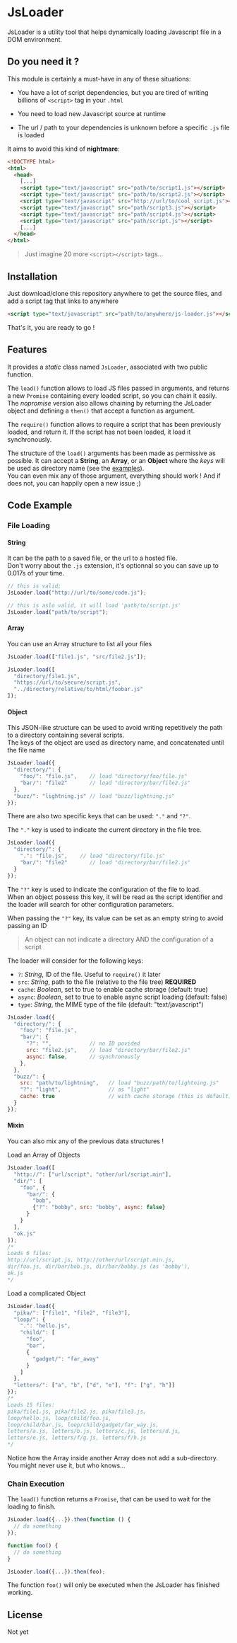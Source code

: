 # JsLoader

JsLoader is a utility tool that helps dynamically loading Javascript file in a DOM environment.


## Do you need it ?

This module is certainly a must-have in any of these situations:

 + You have a lot of script dependencies, but you are tired of writing billions of `<script>` tag in your `.html`

 + You need to load new Javascript source at runtime

 + The url / path to your dependencies is unknown before a specific `.js` file is loaded


It aims to avoid this kind of **nightmare**:
```html
<!DOCTYPE html>
<html>
  <head>
    [...]
    <script type="text/javascript" src="path/to/script1.js"></script>
    <script type="text/javascript" src="path/to/script2.js"></script>
    <script type="text/javascript" src="http://url/to/cool_script.js"></script>
    <script type="text/javascript" src="path/script3.js"></script>
    <script type="text/javascript" src="path/script4.js"></script>
    <script type="text/javascript" src="path/script.js"></script>
    [...]
  </head>
</html>
```
> Just imagine 20 more `<script></script>` tags...


## Installation

Just download/clone this repository anywhere to get the source files, and add a script tag that links to anywhere

```html
<script type="text/javascript" src="path/to/anywhere/js-loader.js"></script>
```

That's it, you are ready to go !


## Features

It provides a *static* class named `JsLoader`, associated with two public function.

The `load()` function allows to load JS files passed in arguments, and returns a new `Promise` containing every loaded script, so you can chain it easily.  
The *nopromise* version also allows chaining by returning the JsLoader object and defining a `then()` that accept a function as argument.

The `require()` function allows to require a script that has been previously loaded, and return it. If the script has not been loaded, it load it synchronously.

The structure of the `load()` arguments has been made as permissive as possible. It can accept a **String**, an **Array**, or an **Object** where the *keys* will be used as directory name (see the [examples](#code-example)).  
You can even mix any of those argument, everything should work ! And if does not, you can happily open a new issue ;)


## Code Example

### File Loading

#### String

It can be the path to a saved file, or the url to a hosted file.  
Don't worry about the `.js` extension, it's optionnal so you can save up to 0.017s of your time.

```js
// this is valid;
JsLoader.load("http://url/to/some/code.js");

// this is aslo valid, it will load 'path/to/script.js'
JsLoader.load("path/to/script");
```

#### Array

You can use an Array structure to list all your files

```js
JsLoader.load(["file1.js", "src/file2.js"]);

JsLoader.load([
  "directory/file1.js",
  "https://url/to/secure/script.js",
  "../directory/relative/to/html/foobar.js"
]);
```

#### Object

This JSON-like structure can be used to avoid writing repetitively the path to a directory containing several scripts.  
The keys of the object are used as directory name, and concatenated until the file name

```js
JsLoader.load({
  "directory/": {
    "foo/": "file.js",    // load "directory/foo/file.js"
    "bar/": "file2"       // load "directory/bar/file2.js"
  },
  "buzz/": "lightning.js" // load "buzz/lightning.js"
});
```

There are also two specific keys that can be used: `"."` and `"?"`.


The `"."` key is used to indicate the current directory in the file tree.

```js
JsLoader.load({
  "directory/": {
    ".": "file.js",    // load "directory/file.js"
    "bar/": "file2"       // load "directory/bar/file2.js"
  }
});
```

The `"?"` key is used to indicate the configuration of the file to load.  
When an object possess this key, it will be read as the script identifier and the loader will search for other configuration parameters.

When passing the `"?"` key, its value can be set as an empty string to avoid passing an ID

> An object can not indicate a directory AND the configuration of a script

The loader will consider for the following keys:

 + `?`: *String*, ID of the file. Useful to `require()` it later
 + `src`: *String*, path to the file (relative to the file tree) **REQUIRED**
 + `cache`: *Boolean*, set to true to enable cache storage (default: true)
 + `async`: *Boolean*, set to true to enable async script loading (default: false)
 + `type`: *String*, the MIME type of the file (default: "text/javascript")


```js
JsLoader.load({
  "directory/": {
    "foo/": "file.js",
    "bar/": {
      "?": "",            // no ID povided
      src: "file2.js",    // load "directory/bar/file2.js"
      async: false,       // synchronously
    },
  },
  "buzz/": {
    src: "path/to/lightning",   // load "buzz/path/to/lightning.js"
    "?": "light",               // as "light"
    cache: true                 // with cache storage (this is default)
  }
});
```


#### Mixin

You can also mix any of the previous data structures !


Load an Array of Objects
```js
JsLoader.load([
  "http://": ["url/script", "other/url/script.min"],
  "dir/": [
    "foo", {
      "bar/": {
        "bob",
        {"?": "bobby", src: "bobby", async: false}
      }
    }
  ],
  "ok.js"
]);
/*
Loads 6 files:
http://url/script.js, http://other/url/script.min.js,
dir/foo.js, dir/bar/bob.js, dir/bar/bobby.js (as 'bobby'),
ok.js
*/
```


Load a complicated Object
```js
JsLoader.load({
  "pika/": ["file1", "file2", "file3"],
  "loop/": {
    ".": "hello.js",
    "child/": [
      "foo",
      "bar",
      {
        "gadget/": "far_away"
      }
    ]
  },
  "letters/": ["a", "b", ["d", "e"], "f": ["g", "h"]]
});
/*
Loads 15 files:
pika/file1.js, pika/file2.js, pika/file3.js,
loop/hello.js, loop/child/foo.js,
loop/child/bar.js, loop/child/gadget/far_way.js,
letters/a.js, letters/b.js, letters/c.js, letters/d.js,
letters/e.js, letters/f/g.js, letters/f/h.js
*/
```

Notice how the Array inside another Array does not add a sub-directory. You might never use it, but who knows...


### Chain Execution

The `load()` function returns a `Promise`, that can be used to wait for the loading to finish.

```js
JsLoader.load({...}).then(function () {
  // do something
});
```

```js
function foo() {
  // do something
}

JsLoader.load({...}).then(foo);
```

The function `foo()` will only be executed when the JsLoader has finished working.

## License

Not yet
